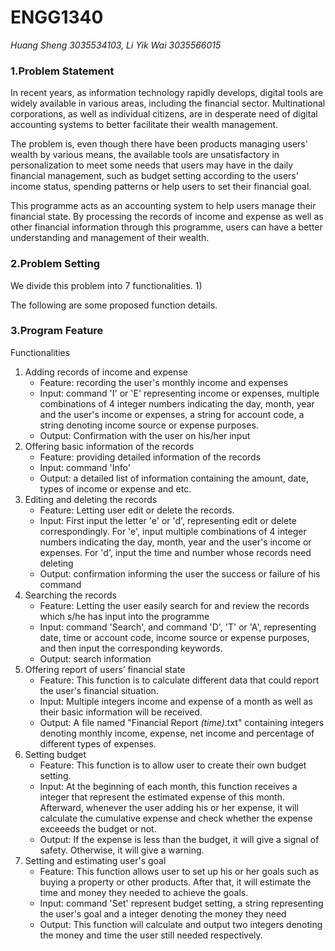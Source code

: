 # __ENGG1340__
*Huang Sheng 3035534103, Li Yik Wai 3035566015*

### **1.Problem Statement**
  In recent years, as information technology rapidly develops, digital tools are widely available in various areas, including the financial sector. Multinational corporations, as well as individual citizens, are in desperate need of digital accounting systems to better facilitate their wealth management. 

  The problem is, even though there have been products managing users' wealth by various means, the available tools are unsatisfactory in personalization to meet some needs that users may have in the daily financial management, such as budget setting according to the users' income status, spending patterns or help users to set their financial goal. 

  This programme acts as an accounting system to help users manage their financial state. By processing the records of income and expense as well as other financial information through this programme, users can have a better understanding and management of their wealth. 
  
### **2.Problem Setting**
  We divide this problem into 7 functionalities. 1)
  
  The following are some proposed function details.

### **3.Program Feature**
  Functionalities
  1. Adding records of income and expense
     - Feature: recording the user's monthly income and expenses
     - Input: command 'I' or 'E' representing income or expenses, multiple combinations of 4 integer numbers indicating the day, month, year and the user's income or expenses, a string for account code, a string denoting income source or expense purposes.
     - Output: Confirmation with the user on his/her input
  2. Offering basic information of the records
     - Feature: providing detailed information of the records
     - Input: command 'Info'
     - Output: a detailed list of information containing the amount, date, types of income or expense and etc.
  3. Editing and deleting the records 
     - Feature: Letting user edit or delete the records.
     - Input: First input the letter 'e' or 'd', representing edit or delete correspondingly. For 'e', input multiple combinations of 4 integer numbers indicating the day, month, year and the user's income or expenses. For 'd', input the time and number whose records need deleting
     - Output: confirmation informing the user the success or failure of his command
  4. Searching the records
     - Feature: Letting the user easily search for and review the records which s/he has input into the programme
     - Input: command 'Search', and command 'D', 'T' or 'A', representing date, time or account code, income source or expense purposes, and then input the corresponding keywords.
     - Output: search information
  5. Offering report of users’ financial state
     - Feature: This function is to calculate different data that could report the user's financial situation.
     - Input: Multiple integers income and expense of a month as well as their basic information will be received.
     - Output: A file named "Financial Report _(time)_.txt" containing integers denoting monthly income, expense, net income and percentage of different types of expenses.  
  6. Setting budget
     - Feature: This function is to allow user to create their own budget setting.
     - Input: At the beginning of each month, this function receives a integer that represent the estimated expense of this month. Afterward, whenever the user adding his or her expense, it will calculate the cumulative expense and check whether the expense exceeeds the budget or not.
     - Output: If the expense is less than the budget, it will give a signal of safety. Otherwise, it will give a warning. 
  7. Setting and estimating user's goal
     - Feature: This function allows user to set up his or her goals such as buying a property or other products. After that, it will estimate the time and money they needed to achieve the goals.
     - Input: command 'Set' represent budget setting, a string representing the user's goal and a integer denoting the money they need
     - Output: This function will calculate and output two integers denoting the money and time the user still needed respectively. 
